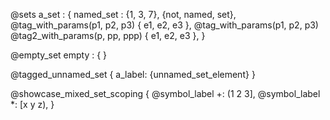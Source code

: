 @sets a_set : {
    named_set : {1, 3, 7},
	{not, named, set},
	@tag_with_params(p1, p2, p3) { e1, e2, e3 },
	@tag_with_params(p1, p2, p3) @tag2_with_params(p, pp, ppp) { e1, e2, e3 },
}

@empty_set empty : {
}

@tagged_unnamed_set {
	a_label: {unnamed_set_element}
}

@showcase_mixed_set_scoping {
	@symbol_label
	+: (1 2 3],
	@symbol_label
	*: [x y z),
}